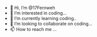 - 👋 Hi, I’m @17Fernweh
- 👀 I’m interested in coding...
- 🌱 I’m currently learning coding..
- 💞️ I’m looking to collaborate on coding...
- 📫 How to reach me ...

<!---
17Fernweh/17Fernweh is a ✨ special ✨ repository because its `README.md` (this file) appears on your GitHub profile.
You can click the Preview link to take a look at your changes.
--->
